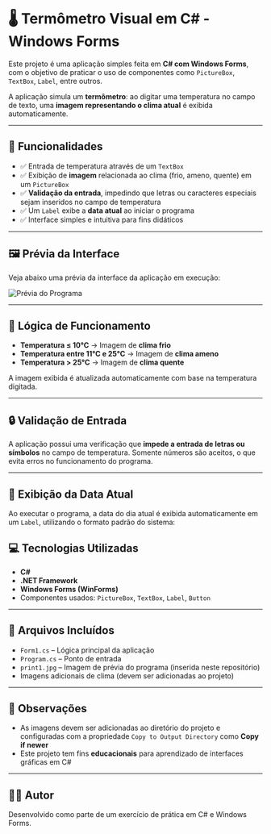 # 🌡️ Termômetro Visual em C# - Windows Forms

Este projeto é uma aplicação simples feita em **C# com Windows Forms**, com o objetivo de praticar o uso de componentes como `PictureBox`, `TextBox`, `Label`, entre outros.

A aplicação simula um **termômetro**: ao digitar uma temperatura no campo de texto, uma **imagem representando o clima atual** é exibida automaticamente.

---

## 🔧 Funcionalidades

- ✅ Entrada de temperatura através de um `TextBox`
- ✅ Exibição de **imagem** relacionada ao clima (frio, ameno, quente) em um `PictureBox`
- ✅ **Validação da entrada**, impedindo que letras ou caracteres especiais sejam inseridos no campo de temperatura
- ✅ Um `Label` exibe a **data atual** ao iniciar o programa
- ✅ Interface simples e intuitiva para fins didáticos

---

## 🖼️ Prévia da Interface

Veja abaixo uma prévia da interface da aplicação em execução:

![Prévia do Programa](print1.jpg)

---

## 🧠 Lógica de Funcionamento

- **Temperatura ≤ 10°C** → Imagem de **clima frio**
- **Temperatura entre 11°C e 25°C** → Imagem de **clima ameno**
- **Temperatura > 25°C** → Imagem de **clima quente**

A imagem exibida é atualizada automaticamente com base na temperatura digitada.

---

## 🔒 Validação de Entrada

A aplicação possui uma verificação que **impede a entrada de letras ou símbolos** no campo de temperatura. Somente números são aceitos, o que evita erros no funcionamento do programa.

---

## 📅 Exibição da Data Atual

Ao executar o programa, a data do dia atual é exibida automaticamente em um `Label`, utilizando o formato padrão do sistema:

## 💻 Tecnologias Utilizadas

- **C#**
- **.NET Framework**
- **Windows Forms (WinForms)**
- Componentes usados: `PictureBox`, `TextBox`, `Label`, `Button`

---

## 📁 Arquivos Incluídos

- `Form1.cs` – Lógica principal da aplicação
- `Program.cs` – Ponto de entrada
- `print1.jpg` – Imagem de prévia do programa (inserida neste repositório)
- Imagens adicionais de clima (devem ser adicionadas ao projeto)

---

## 📌 Observações

- As imagens devem ser adicionadas ao diretório do projeto e configuradas com a propriedade `Copy to Output Directory` como **Copy if newer**
- Este projeto tem fins **educacionais** para aprendizado de interfaces gráficas em C#

---

## 👨‍💻 Autor

Desenvolvido como parte de um exercício de prática em C# e Windows Forms.